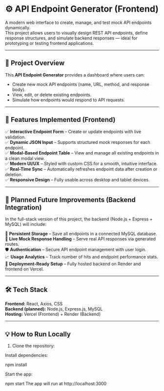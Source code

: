 # ⚙️ API Endpoint Generator (Frontend)

A modern web interface to create, manage, and test mock API endpoints dynamically.  
This project allows users to visually design REST API endpoints, define response structures, and simulate backend responses — ideal for prototyping or testing frontend applications.

---

## 🚀 Project Overview

This **API Endpoint Generator** provides a dashboard where users can:
- Create new mock API endpoints (name, URL, method, and response body).
- View, edit, or delete existing endpoints.
- Simulate how endpoints would respond to API requests.

---

## 🧩 Features Implemented (Frontend)

✅ **Interactive Endpoint Form** – Create or update endpoints with live validation.  
✅ **Dynamic JSON Input** – Supports structured mock responses for each endpoint.  
✅ **Modal-Based Endpoint Table** – View and manage all existing endpoints in a clean modal view.  
✅ **Modern UI/UX** – Styled with custom CSS for a smooth, intuitive interface.  
✅ **Real-Time Sync** – Automatically refreshes endpoint data after creation or deletion.  
✅ **Responsive Design** – Fully usable across desktop and tablet devices.

---

## 🔮 Planned Future Improvements (Backend Integration)

In the full-stack version of this project, the backend (Node.js + Express + MySQL) will include:

🧠 **Persistent Storage** – Save all endpoints in a connected MySQL database.  
🔄 **Live Mock Response Handling** – Serve real API responses via generated routes.  
🛡️ **Authentication** – Secure API endpoint management with user login.  
📈 **Usage Analytics** – Track number of hits and endpoint performance stats.  
💾 **Deployment-Ready Setup** – Fully hosted backend on Render and frontend on Vercel.

---

## 🛠️ Tech Stack

**Frontend:** React, Axios, CSS  
**Backend (planned):** Node.js, Express.js, MySQL  
**Hosting:** Vercel (Frontend) + Render (Backend)

---

## 💡 How to Run Locally

1. Clone the repository:

Install dependencies:

npm install


Start the app:

npm start
The app will run at http://localhost:3000
